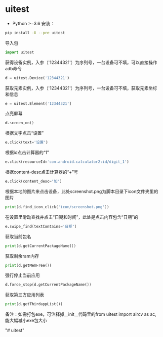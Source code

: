 # uitest
- Python >=3.6
安装：
```bash
pip install -U --pre uitest
```

导入包
```python
import uitest
```

获得设备实例，入参（'12344321'）为序列号，一台设备可不填，可以直接操作adb命令
```python
d = uitest.Device('12344321')
```

获取元素实例，入参（'12344321'）为序列号，一台设备可不填，获取元素坐标和信息
```python
e = uitest.Element('12344321')
```

点亮屏幕

```python
d.screen_on()
```

根据文字点击“设置”

```python
e.click(text='设置')
```

根据id点击计算器的“1”

```python
e.click(resourceId='com.android.calculator2:id/digit_1')
```

根据content-desc点击计算器的“+”号

```python
e.click(content_desc='加')
```

根据本地的图片来点击设备，此处screenshot.png为脚本目录下icon文件夹里的图片
```python
print(d.find_icon_click('icon/screenshot.png'))
```

在设置里滑动查找并点击“日期和时间”，此处是点击内容包含“日期”的

```python
e.swipe_find(textContains='日期')
```

获取当前包名
```python
print(d.getCurrentPackageName())
```

获取剩余ram内存
```python
print(d.getMemFree())
```

强行停止当前应用
```python
d.force_stop(d.getCurrentPackageName())
```

获取第三方应用列表
```python
print(d.getThirdappList())
```
备注：如需打包exe，可注释掉__init__代码里的from uitest import aircv as ac, 能大幅减小exe包大小


"# uitest" 
